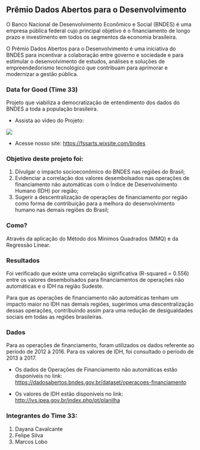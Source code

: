 ## Prêmio Dados Abertos para o Desenvolvimento

O Banco Nacional de Desenvolvimento Econômico e Social (BNDES) é uma empresa pública federal cujo principal objetivo é o financiamento de longo prazo e investimento em todos os segmentos da economia brasileira.

O Prêmio Dados Abertos para o Desenvolvimento é uma iniciativa do BNDES para incentivar a colaboração entre governo e sociedade e para estimular o desenvolvimento de estudos, análises e soluções de empreendedorismo tecnológico que contribuam para aprimorar e modernizar a gestão pública.

### Data for Good (Time 33)

Projeto que viabiliza a democratização de entendimento dos dados do BNDES a toda a população brasileira.

- Assista ao vídeo do Projeto:

[![](https://img.youtube.com/vi/J4PuE1ymAfs/maxresdefault.jpg)](https://www.youtube.com/watch?v=J4PuE1ymAfs) 

- Acesse nosso site: https://fssarts.wixsite.com/bndes

### Objetivo deste projeto foi:

1. Divulgar o impacto socioeconômico do BNDES nas regiões do Brasil;
2. Evidenciar a correlação dos valores desembolsados nas operações de financiamento não automáticas com o Índice de Desenvolvimento Humano (IDH) por região;
3. Sugerir a descentralização de operações de financiamento por região como forma de contribuição para a melhora do desenvolvimento humano nas demais regiões do Brasil;

### Como?

Através da aplicação do Método dos Mínimos Quadrados (MMQ) e da Regressão Linear.

### Resultados

Foi verificado que existe uma correlação significativa (R-squared = 0.556) entre os valores desembolsados para financiamentos de operações não automáticas e o IDH na região Sudeste.

Para que as operações de financiamento não automáticas tenham um impacto maior no IDH nas demais regiões, sugerimos uma descentralização dessas operações, contribuindo assim para uma redução de desigualdades sociais em todas as regiões brasileiras.
    
### Dados 

Para as operações de financiamento, foram utilizados os dados referente ao período de 2012 à 2016. Para os valores de IDH, foi consultado o período de 2013 à 2017.

- Os dados de Operações de Financiamento não automáticas estão disponíveis no link: https://dadosabertos.bndes.gov.br/dataset/operacoes-financiamento

- Os valores de IDH estão disponíveis no link: http://ivs.ipea.gov.br/index.php/pt/planilha

### Integrantes do Time 33:

1. Dayana Cavalcante
2. Felipe Silva
3. Marcos Lobo





